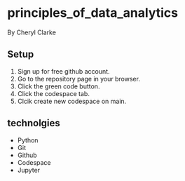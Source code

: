 # principles_of_data_analytics

By Cheryl Clarke


## Setup


1. Sign up for free github account.
2. Go to the repository page in your browser.
3. Click the green code button.
4. Click the codespace tab.
5. Clcik create new codespace on main.

## technolgies


- Python
- Git
- Github
- Codespace
- Jupyter
